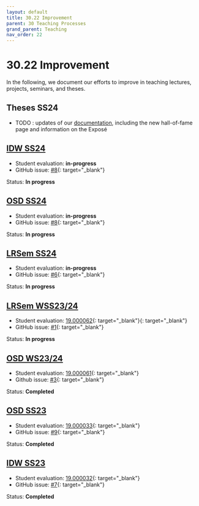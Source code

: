 ```yaml
---
layout: default
title: 30.22 Improvement
parent: 30 Teaching Processes
grand_parent: Teaching
nav_order: 22
---
```


# 30.22 Improvement

In the following, we document our efforts to improve in teaching lectures, projects, seminars, and theses.

## Theses SS24

- TODO : updates of our [documentation](https://github.com/digital-work-lab/theses/compare/772da059a...7d5e86c), including the new hall-of-fame page and information on the Exposé

## [IDW SS24](../32_lectures/32.02.idw-ss24.html)

- Student evaluation: **in-progress**
- GitHub issue: [#8](https://github.com/digital-work-lab/digital-work-lecture/issues/8){: target="_blank"}

Status: **In progress**

## [OSD SS24](../33_projects/33.03.osd-ss24.html)

- Student evaluation: **in-progress**
- GitHub issue: [#8](https://github.com/digital-work-lab/open-source-project/issues/8){: target="_blank"}

Status: **In progress**

## [LRSem SS24](../34_seminars/34.03.lrsem-ss24.html)

- Student evaluation: **in-progress**
- GitHub issue: [#6](https://github.com/digital-work-lab/literature-review-seminar/issues/6){: target="_blank"}

Status: **In progress**

## [LRSem WSS23/24](../34_seminars/34.02.lrsem-ws23-24.html)

- Student evaluation: [19.000062](https://nc-2272638881871040784.nextcloud-ionos.com/index.php/f/21479){: target="_blank"}{: target="_blank"}
- GitHub issue: [#1](https://github.com/digital-work-lab/literature-review-seminar/issues/1){: target="_blank"}

Status: **In progress**

## [OSD WS23/24](../33_projects/33.02.osd-ws23-24.html)

- Student evaluation: [19.000061](https://nc-2272638881871040784.nextcloud-ionos.com/index.php/f/21480){: target="_blank"}
- Github issue: [#3](https://github.com/digital-work-lab/open-source-project/issues/3){: target="_blank"}

Status: **Completed**

## [OSD SS23](../33_projects/33.01.osd-ss23.html)

- Student evaluation: [19.000033](https://nc-2272638881871040784.nextcloud-ionos.com/index.php/f/574){: target="_blank"}
- GitHub issue: [#9](https://github.com/digital-work-lab/open-source-project/issues/9){: target="_blank"}

Status: **Completed**

## [IDW SS23](../32_lectures/32.01.idw-ss23.html)

- Student evaluation: [19.000032](https://nc-2272638881871040784.nextcloud-ionos.com/index.php/f/575){: target="_blank"}
- GitHub issue: [#7](https://github.com/digital-work-lab/digital-work-lecture/issues/7){: target="_blank"}

Status: **Completed**
